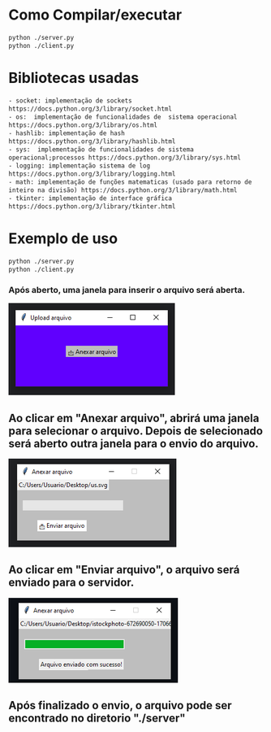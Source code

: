
# Como Compilar/executar
```
python ./server.py
python ./client.py
```

# Bibliotecas usadas

```
- socket: implementação de sockets  https://docs.python.org/3/library/socket.html 
- os:  implementação de funcionalidades de  sistema operacional https://docs.python.org/3/library/os.html
- hashlib: implementação de hash https://docs.python.org/3/library/hashlib.html
- sys:  implementação de funcionalidades de sistema operacional;processos https://docs.python.org/3/library/sys.html
- logging: implementação sistema de log https://docs.python.org/3/library/logging.html
- math: implementação de funções matematicas (usado para retorno de inteiro na divisão) https://docs.python.org/3/library/math.html
- tkinter: implementação de interface gráfica https://docs.python.org/3/library/tkinter.html
```

# Exemplo de uso

```
python ./server.py
python ./client.py
```

### Após aberto, uma janela para inserir o arquivo será aberta.
<!-- inserir image -->
![janela para inserir ](./images/janela.png)

## Ao clicar em "Anexar arquivo", abrirá uma janela para selecionar o arquivo. Depois de selecionado será aberto outra janela para o envio do arquivo.
![janela para inserir ](./images/arquivoUpado.png)


## Ao clicar em "Enviar arquivo", o arquivo será enviado para o servidor. 
![janela para inserir ](./images/arquivoEnviado.png)

## Após finalizado o envio, o arquivo pode ser encontrado no diretorio "./server"
